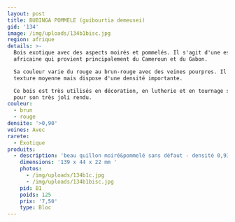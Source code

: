 ```yaml
---
layout: post
title: BUBINGA POMMELE (guibourtia demeusei)
gid: '134'
image: /img/uploads/134b1bisc.jpg
region: afrique
details: >-
  Bois exotique avec des aspects moirés et pommelés. Il s'agit d'une essence
  africaine qui provient principalement du Cameroun et du Gabon. 

  Sa couleur varie du rouge au brun-rouge avec des veines pourpres. Il a une
  texture moyenne mais dispose d'une densité importante. 

  Ce bois est très utilisés en décoration, en lutherie et en tournage sur bois
  pour son très joli rendu.
couleur:
  - brun
  - rouge
densite: '>0,90'
veines: Avec
rarete:
  - Exotique
produits:
  - description: 'beau quillon moiré&pommelé sans défaut - densité 0,93'
    dimensions: '139 x 44 x 22 mm '
    photos:
      - /img/uploads/134b1c.jpg
      - /img/uploads/134b1bisc.jpg
    pid: B1
    poids: 125
    prix: '7,50'
    type: Bloc
---
```


